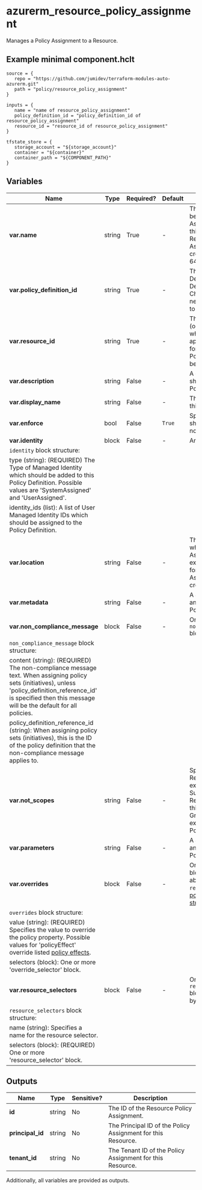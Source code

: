 # azurerm_resource_policy_assignment

Manages a Policy Assignment to a Resource.

## Example minimal component.hclt

```hcl
source = {
   repo = "https://github.com/jumidev/terraform-modules-auto-azurerm.git" 
   path = "policy/resource_policy_assignment" 
}

inputs = {
   name = "name of resource_policy_assignment" 
   policy_definition_id = "policy_definition_id of resource_policy_assignment" 
   resource_id = "resource_id of resource_policy_assignment" 
}

tfstate_store = {
   storage_account = "${storage_account}" 
   container = "${container}" 
   container_path = "${COMPONENT_PATH}" 
}

```

## Variables

| Name | Type | Required? |  Default  |  Description |
| ---- | ---- | --------- |  ----------- | ----------- |
| **var.name** | string | True | -  |  The name which should be used for this Policy Assignment. Changing this forces a new Resource Policy Assignment to be created. Cannot exceed 64 characters in length. | 
| **var.policy_definition_id** | string | True | -  |  The ID of the Policy Definition or Policy Definition Set. Changing this forces a new Policy Assignment to be created. | 
| **var.resource_id** | string | True | -  |  The ID of the Resource (or Resource Scope) where this should be applied. Changing this forces a new Resource Policy Assignment to be created. | 
| **var.description** | string | False | -  |  A description which should be used for this Policy Assignment. | 
| **var.display_name** | string | False | -  |  The Display Name for this Policy Assignment. | 
| **var.enforce** | bool | False | `True`  |  Specifies if this Policy should be enforced or not? Defaults to `true`. | 
| **var.identity** | block | False | -  |  An `identity` block. | 
| `identity` block structure: || 
|   type (string): (REQUIRED) The Type of Managed Identity which should be added to this Policy Definition. Possible values are 'SystemAssigned' and 'UserAssigned'. ||
|   identity_ids (list): A list of User Managed Identity IDs which should be assigned to the Policy Definition. ||
| **var.location** | string | False | -  |  The Azure Region where the Policy Assignment should exist. Changing this forces a new Policy Assignment to be created. | 
| **var.metadata** | string | False | -  |  A JSON mapping of any Metadata for this Policy. | 
| **var.non_compliance_message** | block | False | -  |  One or more `non_compliance_message` blocks. | 
| `non_compliance_message` block structure: || 
|   content (string): (REQUIRED) The non-compliance message text. When assigning policy sets (initiatives), unless 'policy_definition_reference_id' is specified then this message will be the default for all policies. ||
|   policy_definition_reference_id (string): When assigning policy sets (initiatives), this is the ID of the policy definition that the non-compliance message applies to. ||
| **var.not_scopes** | string | False | -  |  Specifies a list of Resource Scopes (for example a Subscription, or a Resource Group) within this Management Group which are excluded from this Policy. | 
| **var.parameters** | string | False | -  |  A JSON mapping of any Parameters for this Policy. | 
| **var.overrides** | block | False | -  |  One or more `overrides` blocks. More detail about `overrides` and `resource_selectors` see [policy assignment structure](https://learn.microsoft.com/en-us/azure/governance/policy/concepts/assignment-structure#resource-selectors-preview) | 
| `overrides` block structure: || 
|   value (string): (REQUIRED) Specifies the value to override the policy property. Possible values for 'policyEffect' override listed [policy effects](https://learn.microsoft.com/en-us/azure/governance/policy/concepts/effects). ||
|   selectors (block): One or more 'override_selector' block. ||
| **var.resource_selectors** | block | False | -  |  One or more `resource_selectors` blocks to filter polices by resource properties. | 
| `resource_selectors` block structure: || 
|   name (string): Specifies a name for the resource selector. ||
|   selectors (block): (REQUIRED) One or more 'resource_selector' block. ||



## Outputs

| Name | Type | Sensitive? | Description |
| ---- | ---- | --------- | --------- |
| **id** | string | No  | The ID of the Resource Policy Assignment. | 
| **principal_id** | string | No  | The Principal ID of the Policy Assignment for this Resource. | 
| **tenant_id** | string | No  | The Tenant ID of the Policy Assignment for this Resource. | 

Additionally, all variables are provided as outputs.
